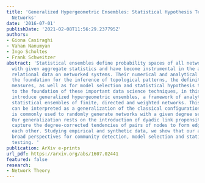 ```yaml
---
title: 'Generalized Hypergeometric Ensembles: Statistical Hypothesis Testing in Complex
  Networks'
date: '2016-07-01'
publishDate: '2021-02-08T11:56:29.237795Z'
authors:
- Giona Casiraghi
- Vahan Nanumyan
- Ingo Scholtes
- Frank Schweitzer
abstract: 'Statistical ensembles define probability spaces of all networks consistent
  with given aggregate statistics and have become instrumental in the analysis of
  relational data on networked systems. Their numerical and analytical study provides
  the foundation for the inference of topological patterns, the definition of network-analytic
  measures, as well as for model selection and statistical hypothesis testing. Contributing
  to the foundation of these important data science techniques, in this article we
  introduce generalized hypergeometric ensembles, a framework of analytically tractable
  statistical ensembles of finite, directed and weighted networks. This framework
  can be interpreted as a generalization of the classical configuration model, which
  is commonly used to randomly generate networks with a given degree sequence or distribution.
  Our generalization rests on the introduction of dyadic link propensities, which
  capture the degree-corrected tendencies of pairs of nodes to form edges between
  each other. Studying empirical and synthetic data, we show that our approach provides
  broad perspectives for community detection, model selection and statistical hypothesis
  testing. '
publication: ArXiv e-prints
url_pdf: https://arxiv.org/abs/1607.02441
featured: false
research:
- Network Theory
---
```

